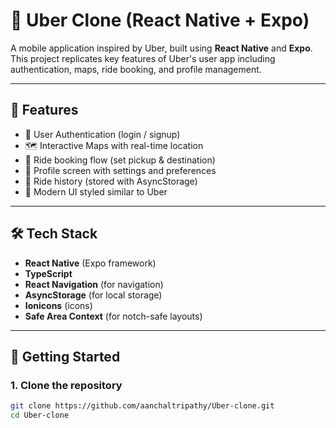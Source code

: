 # 🚖 Uber Clone (React Native + Expo)

A mobile application inspired by Uber, built using **React Native** and **Expo**.  
This project replicates key features of Uber's user app including authentication, maps, ride booking, and profile management.

---

## 📱 Features
- 🔑 User Authentication (login / signup)
- 🗺️ Interactive Maps with real-time location
- 🚗 Ride booking flow (set pickup & destination)
- 👤 Profile screen with settings and preferences
- 📜 Ride history (stored with AsyncStorage)
- 🎨 Modern UI styled similar to Uber

---

## 🛠️ Tech Stack
- **React Native** (Expo framework)
- **TypeScript**
- **React Navigation** (for navigation)
- **AsyncStorage** (for local storage)
- **Ionicons** (icons)
- **Safe Area Context** (for notch-safe layouts)

---

## 🚀 Getting Started

### 1. Clone the repository
```bash
git clone https://github.com/aanchaltripathy/Uber-clone.git
cd Uber-clone
